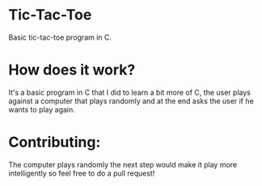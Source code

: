 # Tic-Tac-Toe
Basic tic-tac-toe program in C.

# How does it work?
It's a basic program in C that I did to learn a bit more of C, the user plays against a computer that plays randomly and at the end asks the user if he wants to play again.

# Contributing:
The computer plays randomly the next step would make it play more intelligently so feel free to do a pull request!
